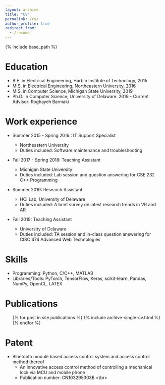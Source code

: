 ```yaml
---
layout: archive
title: "CV"
permalink: /cv/
author_profile: true
redirect_from:
  - /resume
---
```


{% include base_path %}

Education
======
* B.E. in Electrical Engineering, Harbin Institute of Technology, 2015
* M.S. in Electrical Engineering, Northeastern University, 2016
* M.S. in Computer Science, Michigan State University, 2019
* Ph.D. in Computer Science, University of Delaware. 2019 - Current <br/>
  Advisor: Roghayeh Barmaki

Work experience
======
* Summer 2015 - Spring 2016 : IT Support Specialist
  * Northeastern University
  * Duties included: Software maintenance and troubleshooting

* Fall 2017 - Spring 2018: Teaching Assistant
  * Michigan State University
  * Duties included: Lab session and question answering for CSE 232 C++ Programming
  
* Summer 2019: Research Assistant
  * HCI Lab, University of Delaware
  * Duties included: A brief survey on latest research trends in VR and AR

* Fall 2019: Teaching Assistant
  * University of Delaware
  * Duties included: TA session and in-class question answering for CISC 474 Advanced Web Technologies

  
Skills
======
* Programming: Python, C/C++, MATLAB
* Libraries/Tools: PyTorch, TensorFlow, Keras, scikit-learn, Pandas, NumPy, OpenCL, LATEX

Publications
======
  <ul>{% for post in site.publications %}
    {% include archive-single-cv.html %}
  {% endfor %}</ul>

**Patent**
======
* Bluetooth module based access control system and access control method thereof
  * An innovative access control method of controlling a mechanical lock via MCU and mobile phone 
  * Publication number: CN103295303B <\br>

<!--  
Talks
======
  <ul>{% for post in site.talks %}
    {% include archive-single-talk-cv.html %}
  {% endfor %}</ul>

Teaching
======
  <ul>{% for post in site.teaching %}
    {% include archive-single-cv.html %}
  {% endfor %}</ul>

Service and leadership
======
* Currently signed in to 43 different slack teams
-->
